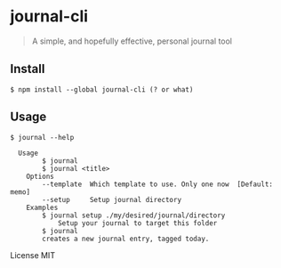 # journal-cli

> A simple, and hopefully effective, personal journal tool

## Install

```
$ npm install --global journal-cli (? or what)
```

## Usage

```
$ journal --help

  Usage
		$ journal
		$ journal <title>
	Options
		--template  Which template to use. Only one now  [Default: memo]
		--setup		Setup journal directory
	Examples
		$ journal setup ./my/desired/journal/directory
			Setup your journal to target this folder
		$ journal
		creates a new journal entry, tagged today.
```


License MIT

